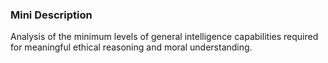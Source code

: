 ### Mini Description

Analysis of the minimum levels of general intelligence capabilities required for meaningful ethical reasoning and moral understanding.
